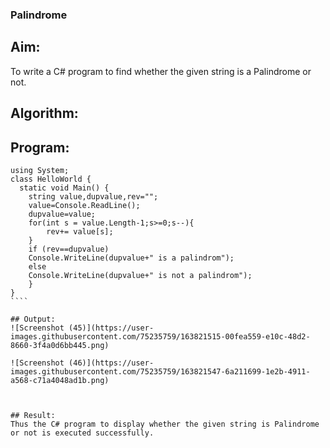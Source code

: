 ### Palindrome


## Aim:
To write a C# program to find whether the given string is a Palindrome or not.
## Algorithm:

## Program:
`````
using System;
class HelloWorld {
  static void Main() {
    string value,dupvalue,rev="";
    value=Console.ReadLine();
    dupvalue=value;
    for(int s = value.Length-1;s>=0;s--){
        rev+= value[s];
    }
    if (rev==dupvalue)
    Console.WriteLine(dupvalue+" is a palindrom");
    else
    Console.WriteLine(dupvalue+" is not a palindrom");
    }
}
````

## Output:
![Screenshot (45)](https://user-images.githubusercontent.com/75235759/163821515-00fea559-e10c-48d2-8660-3f4a0d6bb445.png)

![Screenshot (46)](https://user-images.githubusercontent.com/75235759/163821547-6a211699-1e2b-4911-a568-c71a4048ad1b.png)



## Result:
Thus the C# program to display whether the given string is Palindrome or not is executed successfully.
